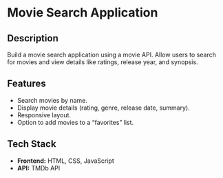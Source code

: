 # Movie Search Application

## Description
Build a movie search application using a movie API. Allow users to search for movies and view details like ratings, release year, and synopsis.

## Features
- Search movies by name.
- Display movie details (rating, genre, release date, summary).
- Responsive layout.
- Option to add movies to a “favorites” list.

## Tech Stack
- **Frontend:** HTML, CSS, JavaScript
- **API:** TMDb API
